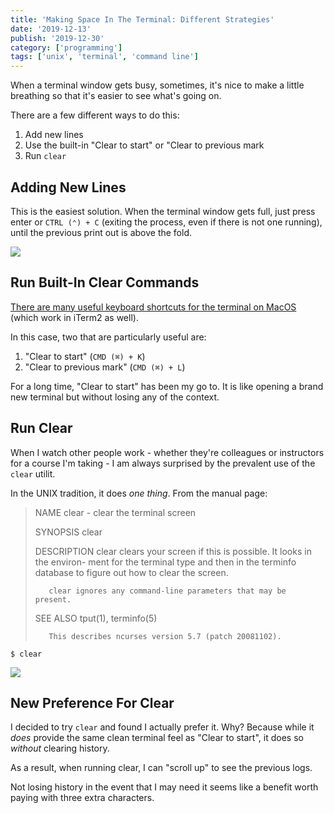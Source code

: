 ```yaml
---
title: 'Making Space In The Terminal: Different Strategies'
date: '2019-12-13'
publish: '2019-12-30'
category: ['programming']
tags: ['unix', 'terminal', 'command line']
---
```


When a terminal window gets busy, sometimes, it's nice to make a little breathing so that it's easier to see what's going on.

There are a few different ways to do this:

1. Add new lines
2. Use the built-in "Clear to start" or "Clear to previous mark
3. Run `clear`

## Adding New Lines

This is the easiest solution. When the terminal window gets full, just press enter or `CTRL (⌃) + C` (exiting the process, even if there is not one running), until the previous print out is above the fold.

![](https://res.cloudinary.com/scweiss1/image/upload/v1593200855/clear-manual_hmrcfp.jpg)

## Run Built-In Clear Commands

[There are many useful keyboard shortcuts for the terminal on MacOS](https://support.apple.com/guide/terminal/keyboard-shortcuts-trmlshtcts/mac) (which work in iTerm2 as well).

In this case, two that are particularly useful are:

1. "Clear to start" (`CMD (⌘) + K`)
2. "Clear to previous mark" (`CMD (⌘) + L`)

For a long time, "Clear to start" has been my go to. It is like opening a brand new terminal but without losing any of the context.

## Run Clear

When I watch other people work - whether they're colleagues or instructors for a course I'm taking - I am always surprised by the prevalent use of the `clear` utilit.

In the UNIX tradition, it does _one thing_. From the manual page:

> NAME
> clear - clear the terminal screen
>
> SYNOPSIS
> clear
>
> DESCRIPTION
> clear clears your screen if this is possible. It looks in the environ-
> ment for the terminal type and then in the terminfo database to figure
> out how to clear the screen.
>
>        clear ignores any command-line parameters that may be present.
>
> SEE ALSO
> tput(1), terminfo(5)
>
>        This describes ncurses version 5.7 (patch 20081102).

```shell
$ clear
```

![](https://res.cloudinary.com/scweiss1/image/upload/v1593200855/clear-util_mpfpki.gif)

## New Preference For Clear

I decided to try `clear` and found I actually prefer it. Why? Because while it _does_ provide the same clean terminal feel as "Clear to start", it does so _without_ clearing history.

As a result, when running clear, I can "scroll up" to see the previous logs.

Not losing history in the event that I may need it seems like a benefit worth paying with three extra characters.
